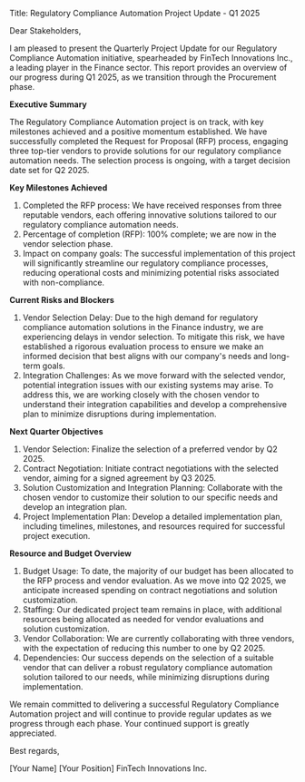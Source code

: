  Title: Regulatory Compliance Automation Project Update - Q1 2025

Dear Stakeholders,

I am pleased to present the Quarterly Project Update for our Regulatory Compliance Automation initiative, spearheaded by FinTech Innovations Inc., a leading player in the Finance sector. This report provides an overview of our progress during Q1 2025, as we transition through the Procurement phase.

**Executive Summary**

The Regulatory Compliance Automation project is on track, with key milestones achieved and a positive momentum established. We have successfully completed the Request for Proposal (RFP) process, engaging three top-tier vendors to provide solutions for our regulatory compliance automation needs. The selection process is ongoing, with a target decision date set for Q2 2025.

**Key Milestones Achieved**

1. Completed the RFP process: We have received responses from three reputable vendors, each offering innovative solutions tailored to our regulatory compliance automation needs.
2. Percentage of completion (RFP): 100% complete; we are now in the vendor selection phase.
3. Impact on company goals: The successful implementation of this project will significantly streamline our regulatory compliance processes, reducing operational costs and minimizing potential risks associated with non-compliance.

**Current Risks and Blockers**

1. Vendor Selection Delay: Due to the high demand for regulatory compliance automation solutions in the Finance industry, we are experiencing delays in vendor selection. To mitigate this risk, we have established a rigorous evaluation process to ensure we make an informed decision that best aligns with our company's needs and long-term goals.
2. Integration Challenges: As we move forward with the selected vendor, potential integration issues with our existing systems may arise. To address this, we are working closely with the chosen vendor to understand their integration capabilities and develop a comprehensive plan to minimize disruptions during implementation.

**Next Quarter Objectives**

1. Vendor Selection: Finalize the selection of a preferred vendor by Q2 2025.
2. Contract Negotiation: Initiate contract negotiations with the selected vendor, aiming for a signed agreement by Q3 2025.
3. Solution Customization and Integration Planning: Collaborate with the chosen vendor to customize their solution to our specific needs and develop an integration plan.
4. Project Implementation Plan: Develop a detailed implementation plan, including timelines, milestones, and resources required for successful project execution.

**Resource and Budget Overview**

1. Budget Usage: To date, the majority of our budget has been allocated to the RFP process and vendor evaluation. As we move into Q2 2025, we anticipate increased spending on contract negotiations and solution customization.
2. Staffing: Our dedicated project team remains in place, with additional resources being allocated as needed for vendor evaluations and solution customization.
3. Vendor Collaboration: We are currently collaborating with three vendors, with the expectation of reducing this number to one by Q2 2025.
4. Dependencies: Our success depends on the selection of a suitable vendor that can deliver a robust regulatory compliance automation solution tailored to our needs, while minimizing disruptions during implementation.

We remain committed to delivering a successful Regulatory Compliance Automation project and will continue to provide regular updates as we progress through each phase. Your continued support is greatly appreciated.

Best regards,

[Your Name]
[Your Position]
FinTech Innovations Inc.